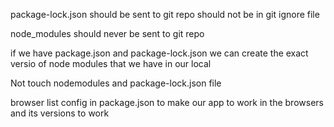 package-lock.json should be sent to git repo should not be in git ignore file

node_modules should never be sent to git repo

if we have package.json and package-lock.json we can create the exact versio of node modules that we have in our local

Not touch nodemodules and package-lock.json file

browser list config in package.json to make our app to work in the browsers and its versions to work